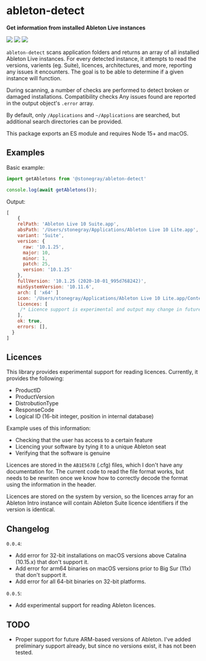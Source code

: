 # ableton-detect

**Get information from installed Ableton Live instances**

![](https://img.shields.io/npm/dt/@stonegray/ableton-detect) ![](https://img.shields.io/github/languages/code-size/stonegray/ableton-detect) ![](https://img.shields.io/github/license/stonegray/ableton-detect)

`ableton-detect` scans application folders and returns an array of all installed Ableton Live instances. For every detected instance, it attempts to read the versions, varients (eg. Suite), licences, architectures, and more, reporting any issues it encounters. The goal is to be able to determine if a given instance will function. 

During scanning, a number of checks are performed to detect broken or damaged installations. Compatibility checks Any issues found are reported in the output object's `.error` array. 

By default, only `/Applications` and `~/Applications` are searched, but additional search directories can be provided.

This package exports an ES module and requires Node 15+ and macOS.

## Examples

Basic example:

```javascript
import getAbletons from '@stonegray/ableton-detect'

console.log(await getAbletons());
```

Output:

```javascript
[
    {
    relPath: 'Ableton Live 10 Suite.app',
    absPath: '/Users/stonegray/Applications/Ableton Live 10 Lite.app',
    variant: 'Suite',
    version: {
      raw: '10.1.25',
      major: 10,
      minor: 1,
      patch: 25,
      version: '10.1.25'
    },
    fullVersion: '10.1.25 (2020-10-01_995d768242)',
    minSystemVersion: '10.11.6',
    arch: [ 'x64' ]
    icon: '/Users/stonegray/Applications/Ableton Live 10 Lite.app/Contents/Resources/app.icns', // Icons are different between versions and varients
    licences: [
     /* Licence support is experimental and output may change in future versions */
    ],
    ok: true,
    errors: [],
  }
]
```


## Licences

This library provides experimental support for reading licences. Currently, it provides the following:

- ProductID
- ProductVersion
- DistrobutionType
- ResponseCode
- Logical ID (16-bit integer, position in internal database)
  
Example uses of this information:

 - Checking that the user has access to a certain feature
 - Licencing your software by tying it to a unique Ableton seat
 - Verifying that the software is genuine

Licences are stored in the `AB1E5678` (.cfg) files, which I don't have any documentation for. The current code to read the file format works, but needs to be rewriten once we know how to correctly decode the format using the information in the header.

Licences are stored on the system by version, so the licences array for an Ableton Intro instance will contain Ableton Suite licence identifiers if the version is identical.


## Changelog

`0.0.4`:
  - Add error for 32-bit installations on macOS versions above Catalina (10.15.x) that don't support it.
  - Add error for arm64 binaries on macOS versions prior to Big Sur (11x) that don't support it.
  - Add error for all 64-bit binaries on 32-bit platforms.

`0.0.5`:
  - Add experimental support for reading Ableton licences.


## TODO

- Proper support for future ARM-based versions of Ableton. I've added preliminary support already, but since no versions exist, it has not been tested.